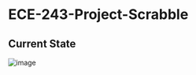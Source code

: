 # ECE-243-Project-Scrabble

## Current State
![image](https://user-images.githubusercontent.com/61927002/114317045-11047a00-9abb-11eb-9fc6-6c184859ef1c.png)

